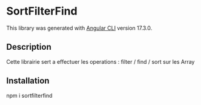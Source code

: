 # SortFilterFind

This library was generated with [Angular CLI](https://github.com/angular/angular-cli) version 17.3.0.

## Description

Cette librairie sert a effectuer les operations  : filter / find / sort sur les Array

## Installation

npm i sortfilterfind 


